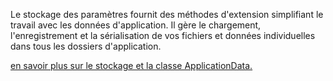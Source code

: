 ﻿Le stockage des paramètres fournit des méthodes d'extension simplifiant le travail avec les données d'application. Il gère le chargement, l'enregistrement et la sérialisation de vos fichiers et données individuelles dans tous les dossiers d'application.

[en savoir plus sur le stockage et la classe ApplicationData.](https://docs.microsoft.com/uwp/api/windows.storage.applicationdata)
